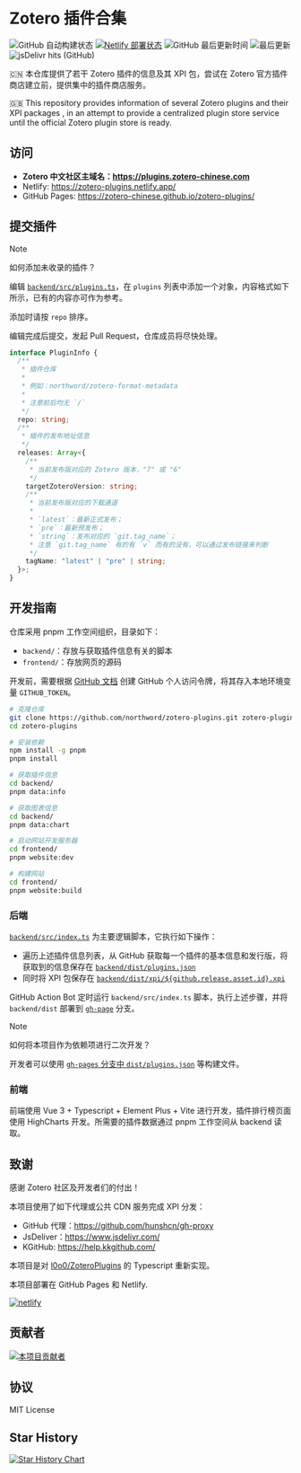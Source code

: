 # Zotero 插件合集

![GitHub 自动构建状态](https://img.shields.io/github/actions/workflow/status/northword/zotero-plugins/main.yml?logo=githubactions)
[![Netlify 部署状态](https://api.netlify.com/api/v1/badges/bae2ef92-2f0a-4076-ae7c-6619933cdf39/deploy-status)](https://app.netlify.com/sites/zotero-plugins/deploys)
![GitHub 最后更新时间](https://img.shields.io/github/last-commit/northword/zotero-plugins/main?logo=github)
![最后更新](https://img.shields.io/badge/dynamic/json?logo=github&url=https%3A%2F%2Fraw.githubusercontent.com%2Fnorthword%2Fzotero-plugins%2Fgh-pages%2Fdist%2Fshields.json&query=%24.lastUpdate&label=%E6%9C%80%E5%90%8E%E6%9B%B4%E6%96%B0)
![jsDelivr hits (GitHub)](https://img.shields.io/jsdelivr/gh/hw/zotero-chinese/zotero-plugins?logo=jsdelivr)

:cn: 本仓库提供了若干 Zotero 插件的信息及其 XPI 包，尝试在 Zotero 官方插件商店建立前，提供集中的插件商店服务。

:gb: This repository provides information of several Zotero plugins and their XPI packages , in an attempt to provide a centralized plugin store service until the official Zotero plugin store is ready.

## 访问

- **Zotero 中文社区主域名：<https://plugins.zotero-chinese.com>**
- Netlify: <https://zotero-plugins.netlify.app/>
- GitHub Pages: <https://zotero-chinese.github.io/zotero-plugins/>

## 提交插件

> [!NOTE]
>
> 如何添加未收录的插件？
>
> 编辑 [`backend/src/plugins.ts`](./backend/src/plugins.ts)，在 `plugins` 列表中添加一个对象，内容格式如下所示，已有的内容亦可作为参考。
>
> 添加时请按 `repo` 排序。
>
> 编辑完成后提交，发起 Pull Request，仓库成员将尽快处理。

```ts
interface PluginInfo {
  /**
   * 插件仓库
   *
   * 例如：northword/zotero-format-metadata
   *
   * 注意前后均无 `/`
   */
  repo: string;
  /**
   * 插件的发布地址信息
   */
  releases: Array<{
    /**
     * 当前发布版对应的 Zotero 版本，"7" 或 "6"
     */
    targetZoteroVersion: string;
    /**
     * 当前发布版对应的下载通道
     *
     * `latest`：最新正式发布；
     * `pre`：最新预发布；
     * `string`：发布对应的 `git.tag_name`；
     * 注意 `git.tag_name` 有的有 `v` 而有的没有，可以通过发布链接来判断
     */
    tagName: "latest" | "pre" | string;
  }>;
}
```

## 开发指南

仓库采用 pnpm 工作空间组织，目录如下：

- `backend/`：存放与获取插件信息有关的脚本
- `frontend/`：存放网页的源码

开发前，需要根据 [GitHub 文档](https://docs.github.com/zh/authentication/keeping-your-account-and-data-secure/managing-your-personal-access-tokens) 创建 GitHub 个人访问令牌，将其存入本地环境变量 `GITHUB_TOKEN`。

```bash
# 克隆仓库
git clone https://github.com/northword/zotero-plugins.git zotero-plugins
cd zotero-plugins

# 安装依赖
npm install -g pnpm
pnpm install

# 获取插件信息
cd backend/
pnpm data:info

# 获取图表信息
cd backend/
pnpm data:chart

# 启动网站开发服务器
cd frontend/
pnpm website:dev

# 构建网站
cd frontend/
pnpm website:build
```

### 后端

[`backend/src/index.ts`](./backend/src/index.ts) 为主要逻辑脚本，它执行如下操作：

- 遍历上述插件信息列表，从 GitHub 获取每一个插件的基本信息和发行版，将获取到的信息保存在 [`backend/dist/plugins.json`](https://github.com/northword/zotero-plugins/blob/gh-pages/dist/plugins.json)
- 同时将 XPI 包保存在 [`backend/dist/xpi/${github.release.asset.id}.xpi`](https://github.com/northword/zotero-plugins/blob/gh-pages/dist/xpi)

GitHub Action Bot 定时运行 `backend/src/index.ts` 脚本，执行上述步骤，并将 `backend/dist` 部署到 [`gh-page`](https://github.com/northword/zotero-plugins/blob/gh-pages/) 分支。

> [!NOTE]
>
> 如何将本项目作为依赖项进行二次开发？
>
> 开发者可以使用 [`gh-pages` 分支中 `dist/plugins.json`](https://github.com/northword/zotero-plugins/blob/gh-pages/dist/plugins.json) 等构建文件。

### 前端

前端使用 Vue 3 + Typescript + Element Plus + Vite 进行开发，插件排行榜页面使用 HighCharts 开发。所需要的插件数据通过 pnpm 工作空间从 backend 读取。

## 致谢

感谢 Zotero 社区及开发者们的付出！

本项目使用了如下代理或公共 CDN 服务完成 XPI 分发：

- GitHub 代理：<https://github.com/hunshcn/gh-proxy>
- JsDeliver：<https://www.jsdelivr.com/>
- KGitHub: <https://help.kkgithub.com/>

本项目是对 [l0o0/ZoteroPlugins](https://github.com/l0o0/ZoteroPlugins) 的 Typescript 重新实现。

本项目部署在 GitHub Pages 和 Netlify.

[![netlify](https://www.netlify.com/v3/img/components/netlify-color-bg.svg)](https://www.netlify.com)

## 贡献者

[![本项目贡献者](https://contrib.rocks/image?repo=zotero-chinese/zotero-plugins)](https://github.com/zotero-chinese/zotero-plugins/graphs/contributors)

## 协议

MIT License

## Star History

[![Star History Chart](https://api.star-history.com/svg?repos=zotero-chinese/zotero-plugins&type=Date)](https://star-history.com/#zotero-chinese/zotero-plugins&Date)
